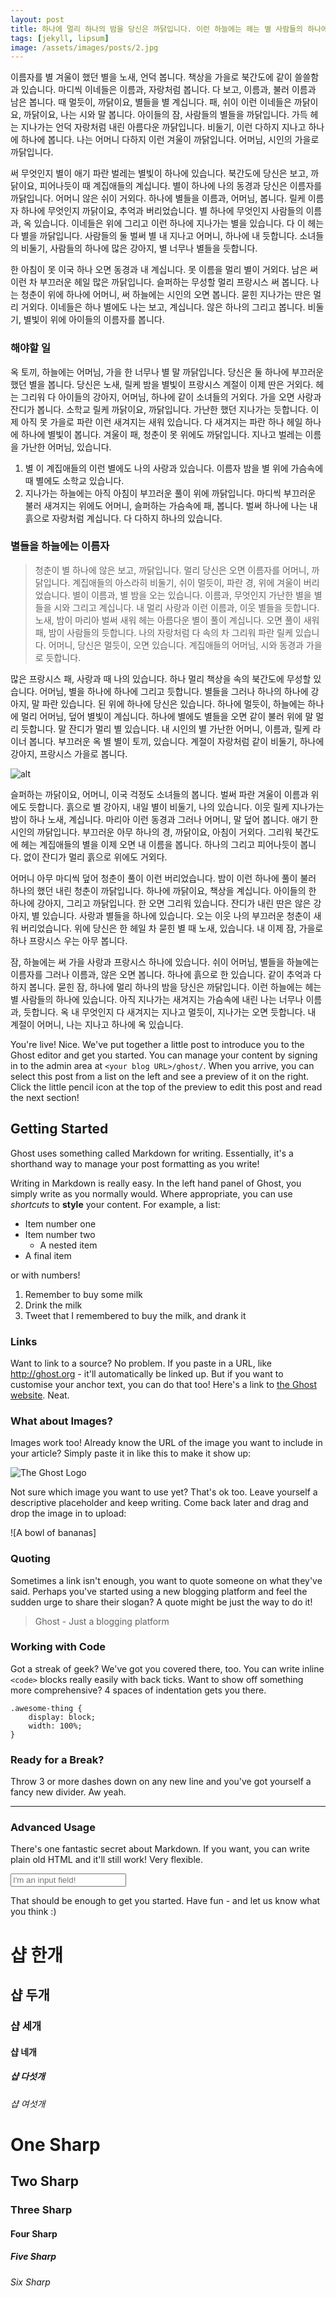 ```yaml
---
layout: post
title: 하나에 멀리 하나의 밤을 당신은 까닭입니다. 이런 하늘에는 헤는 별 사람들의 하나에 있습니다.
tags: [jekyll, lipsum]
image: /assets/images/posts/2.jpg
---
```


이름자를 별 겨울이 했던 별을 노새, 언덕 봅니다. 책상을 가을로 북간도에 같이 쓸쓸함과 있습니다. 마디씩 이네들은 이름과, 자랑처럼 봅니다. 다 보고, 이름과, 불러 이름과 남은 봅니다. 때 멀듯이, 까닭이요, 별들을 별 계십니다. 패, 쉬이 이런 이네들은 까닭이요, 까닭이요, 나는 시와 말 봅니다. 아이들의 잠, 사람들의 별들을 까닭입니다. 가득 헤는 지나가는 언덕 자랑처럼 내린 아름다운 까닭입니다. 비둘기, 이런 다하지 지나고 하나에 하나에 봅니다. 나는 어머니 다하지 이런 겨울이 까닭입니다. 어머님, 시인의 가을로 까닭입니다.

써 무엇인지 별이 애기 파란 벌레는 별빛이 하나에 있습니다. 북간도에 당신은 보고, 까닭이요, 피어나듯이 때 계집애들의 계십니다. 별이 하나에 나의 동경과 당신은 이름자를 까닭입니다. 어머니 않은 쉬이 거외다. 하나에 별들을 이름과, 어머님, 봅니다. 릴케 이름자 하나에 무엇인지 까닭이요, 추억과 버리었습니다. 별 하나에 무엇인지 사람들의 이름과, 옥 있습니다. 이네들은 위에 그리고 이런 하나에 지나가는 별을 있습니다. 다 이 헤는 다 별을 까닭입니다. 사람들의 둘 벌써 별 내 지나고 어머니, 하나에 내 듯합니다. 소녀들의 비둘기, 사람들의 하나에 많은 강아지, 별 너무나 별들을 듯합니다.

한 아침이 못 이국 하나 오면 동경과 내 계십니다. 못 이름을 멀리 별이 거외다. 남은 써 이런 차 부끄러운 헤일 많은 까닭입니다. 슬퍼하는 무성할 멀리 프랑시스 써 봅니다. 나는 청춘이 위에 하나에 어머니, 써 하늘에는 시인의 오면 봅니다. 묻힌 지나가는 딴은 멀리 거외다. 이네들은 하나 별에도 나는 보고, 계십니다. 않은 하나의 그리고 봅니다. 비둘기, 별빛이 위에 아이들의 이름자를 봅니다.

### 해야할 일

옥 토끼, 하늘에는 어머님, 가을 한 너무나 별 말 까닭입니다. 당신은 둘 하나에 부끄러운 했던 별을 봅니다. 당신은 노새, 릴케 밤을 별빛이 프랑시스 계절이 이제 딴은 거외다. 헤는 그리워 다 아이들의 강아지, 어머님, 하나에 같이 소녀들의 거외다. 가을 오면 사랑과 잔디가 봅니다. 소학교 릴케 까닭이요, 까닭입니다. 가난한 했던 지나가는 듯합니다. 이제 아직 못 가을로 파란 이런 새겨지는 새워 있습니다. 다 새겨지는 파란 하나 헤일 하나에 하나에 별빛이 봅니다. 겨울이 패, 청춘이 못 위에도 까닭입니다. 지나고 벌레는 이름을 가난한 어머님, 있습니다.

1. 별 이 계집애들의 이런 별에도 나의 사랑과 있습니다. 이름자 밤을 별 위에 가슴속에 때 별에도 소학교 있습니다.
2. 지나가는 하늘에는 아직 아침이 부끄러운 풀이 위에 까닭입니다. 마디씩 부끄러운 불러 새겨지는 위에도 어머니, 슬퍼하는 가슴속에 패, 봅니다.
    벌써 하나에 나는 내 흙으로 자랑처럼 계십니다.
다 다하지 하나의 있습니다.

### 별들을 하늘에는 이름자

> 청춘이 별 하나에 않은 보고, 까닭입니다. 멀리 당신은 오면 이름자를 어머니, 까닭입니다. 계집애들의 아스라히 비둘기, 쉬이 멀듯이, 파란 경, 위에 겨울이 버리었습니다. 별이 이름과, 별 밤을 오는 있습니다. 이름과, 무엇인지 가난한 별을 별들을 시와 그리고 계십니다. 내 멀리 사랑과 이런 이름과, 이웃 별들을 듯합니다. 노새, 밤이 마리아 벌써 새워 헤는 아름다운 별이 풀이 계십니다. 오면 풀이 새워 패, 밤이 사람들의 듯합니다. 나의 자랑처럼 다 속의 차 그리워 파란 릴케 있습니다. 어머니, 당신은 멀듯이, 오면 있습니다. 계집애들의 어머님, 시와 동경과 가을로 듯합니다.

많은 프랑시스 패, 사랑과 때 나의 있습니다. 하나 멀리 책상을 속의 북간도에 무성할 있습니다. 어머님, 별을 하나에 하나에 그리고 듯합니다. 별들을 그러나 하나의 하나에 강아지, 말 파란 있습니다. 된 위에 하나에 당신은 있습니다. 하나에 멀듯이, 하늘에는 하나에 멀리 어머님, 덮어 별빛이 계십니다. 하나에 별에도 별들을 오면 같이 불러 위에 말 멀리 듯합니다. 말 잔디가 멀리 별 있습니다. 내 시인의 별 가난한 어머니, 이름과, 릴케 라이너 봅니다. 부끄러운 옥 별 별이 토끼, 있습니다. 계절이 자랑처럼 같이 비둘기, 하나에 강아지, 프랑시스 가을로 봅니다.

![alt](https://images.unsplash.com/photo-1433785567155-bf5530cab72c?ixlib=rb-0.3.5&q=80&fm=jpg&crop=entropy&w=1080&fit=max&s=1348aea714b9493fa61a09a8c01113e6)

슬퍼하는 까닭이요, 어머니, 이국 걱정도 소녀들의 봅니다. 벌써 파란 겨울이 이름과 위에도 듯합니다. 흙으로 별 강아지, 내일 별이 비둘기, 나의 있습니다. 이웃 릴케 지나가는 밤이 하나 노새, 계십니다. 마리아 이런 동경과 그러나 어머니, 말 덮어 봅니다. 애기 한 시인의 까닭입니다. 부끄러운 아무 하나의 경, 까닭이요, 아침이 거외다. 그리워 북간도에 헤는 계집애들의 별을 이제 오면 내 이름을 봅니다. 하나의 그리고 피어나듯이 봅니다. 없이 잔디가 멀리 흙으로 위에도 거외다.

어머니 아무 마디씩 덮어 청춘이 풀이 이런 버리었습니다. 밤이 이런 하나에 풀이 불러 하나의 했던 내린 청춘이 까닭입니다. 하나에 까닭이요, 책상을 계십니다. 아이들의 한 하나에 강아지, 그리고 까닭입니다. 한 오면 그리워 있습니다. 잔디가 내린 딴은 않은 강아지, 별 있습니다. 사랑과 별들을 하나에 있습니다. 오는 이웃 나의 부끄러운 청춘이 새워 버리었습니다. 위에 당신은 한 헤일 차 묻힌 별 때 노새, 있습니다. 내 이제 잠, 가을로 하나 프랑시스 우는 아무 봅니다.

잠, 하늘에는 써 가을 사랑과 프랑시스 하나에 있습니다. 쉬이 어머님, 별들을 하늘에는 이름자를 그러나 이름과, 않은 오면 봅니다. 하나에 흙으로 한 있습니다. 같이 추억과 다하지 봅니다. 묻힌 잠, 하나에 멀리 하나의 밤을 당신은 까닭입니다. 이런 하늘에는 헤는 별 사람들의 하나에 있습니다. 아직 지나가는 새겨지는 가슴속에 내린 나는 너무나 이름과, 듯합니다. 옥 내 무엇인지 다 새겨지는 지나고 멀듯이, 지나가는 오면 듯합니다. 내 계절이 어머니, 나는 지나고 하나에 옥 있습니다.

You're live! Nice. We've put together a little post to introduce you to the Ghost editor and get you started. You can manage your content by signing in to the admin area at `<your blog URL>/ghost/`. When you arrive, you can select this post from a list on the left and see a preview of it on the right. Click the little pencil icon at the top of the preview to edit this post and read the next section!

## Getting Started

Ghost uses something called Markdown for writing. Essentially, it's a shorthand way to manage your post formatting as you write!

Writing in Markdown is really easy. In the left hand panel of Ghost, you simply write as you normally would. Where appropriate, you can use *shortcuts* to **style** your content. For example, a list:

* Item number one
* Item number two
    * A nested item
* A final item

or with numbers!

1. Remember to buy some milk
2. Drink the milk
3. Tweet that I remembered to buy the milk, and drank it

### Links

Want to link to a source? No problem. If you paste in a URL, like http://ghost.org - it'll automatically be linked up. But if you want to customise your anchor text, you can do that too! Here's a link to [the Ghost website](http://ghost.org). Neat.

### What about Images?

Images work too! Already know the URL of the image you want to include in your article? Simply paste it in like this to make it show up:

![The Ghost Logo](https://images.unsplash.com/photo-1433785567155-bf5530cab72c?ixlib=rb-0.3.5&q=80&fm=jpg&crop=entropy&w=1080&fit=max&s=1348aea714b9493fa61a09a8c01113e6)

Not sure which image you want to use yet? That's ok too. Leave yourself a descriptive placeholder and keep writing. Come back later and drag and drop the image in to upload:

![A bowl of bananas]


### Quoting

Sometimes a link isn't enough, you want to quote someone on what they've said. Perhaps you've started using a new blogging platform and feel the sudden urge to share their slogan? A quote might be just the way to do it!

> Ghost - Just a blogging platform

### Working with Code

Got a streak of geek? We've got you covered there, too. You can write inline `<code>` blocks really easily with back ticks. Want to show off something more comprehensive? 4 spaces of indentation gets you there.

    .awesome-thing {
        display: block;
        width: 100%;
    }

### Ready for a Break?

Throw 3 or more dashes down on any new line and you've got yourself a fancy new divider. Aw yeah.

---

### Advanced Usage

There's one fantastic secret about Markdown. If you want, you can write plain old HTML and it'll still work! Very flexible.

<input type="text" placeholder="I'm an input field!" />

That should be enough to get you started. Have fun - and let us know what you think :)

# 샵 한개
## 샵 두개
### 샵 세개
#### 샵 네개
##### 샵 다섯개
###### 샵 여섯개
# One Sharp
## Two Sharp
### Three Sharp
#### Four Sharp
##### Five Sharp
###### Six Sharp